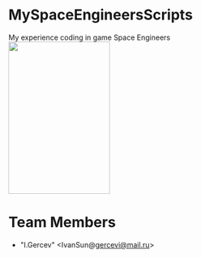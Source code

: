 # MySpaceEngineersScripts
My experience coding in game Space Engineers
<img src="https://e7.pngegg.com/pngimages/327/920/png-clipart-space-engineers-medieval-engineers-engineering-outer-space-space-survival-simulator-3d-others-text-logo.png" width="200" height="300" />




# <a name="team-members"></a>Team Members
* "I.Gercev" <IvanSun@gercevi@mail.ru>
